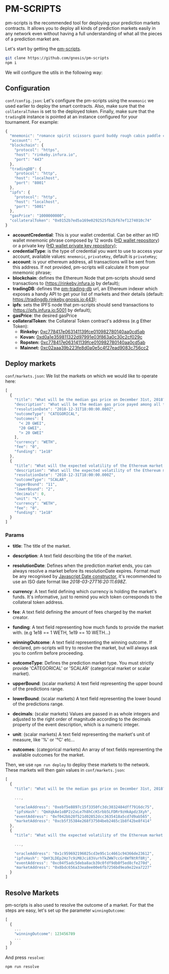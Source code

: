# PM-SCRIPTS
pm-scripts is the recommended tool for deploying your prediction markets contracts. It allows you to deploy all kinds of prediction markets easily in any network even without having a full understanding of what all the pieces of a prediction market are.

Let's start by getting the [pm-scripts](https://github.com/gnosis/pm-scripts).
```sh
git clone https://github.com/gnosis/pm-scripts
npm i
```

We will configure the utils in the following way:

## Configuration

`conf/config.json`: Let's configure the pm-scripts using the `mnemonic` we used earlier to deploy the smart contracts. Also, make sure that the `collateralToken` is set to the deployed token. Finally, make sure that the `tradingDB` instance is pointed at an instance configured for your tournament. For example:

```js
{
  "mnemonic": "romance spirit scissors guard buddy rough cabin paddle cricket cactus clock buddy",
  "account": "",
  "blockchain": {
    "protocol": "https",
    "host": "rinkeby.infura.io",
    "port": "443"
  },
  "tradingDB": {
    "protocol": "http",
    "host": "localhost",
    "port": "8001"
  },
  "ipfs": {
    "protocol": "http",
    "host": "localhost",
    "port": "5001"
  },
  "gasPrice": "1000000000",
  "collateralToken": "0x0152b7ed5a169e0292525fb2bf67ef1274010c74"
}
```

* **accountCredential**: This is your wallet credential. Can be either an HD wallet mnemonic phrase composed by 12 words ([HD wallet repository](https://github.com/trufflesuite/truffle-hdwallet-provider)) or a private key ([HD wallet private key repository](https://github.com/rhlsthrm/truffle-hdwallet-provider-privkey));
* **credentialType**: is the type of credential you want to use to access your account, available values: `mnemonic`, `privateKey`, default is `privateKey`;
* **account**: is your ethereum address, all transactions will be sent from this address. If not provided, pm-scripts will calculate it from your mnemonic phrase;
* **blockchain**: defines the Ethereum Node that pm-scripts should send transactions to (https://rinkeby.infura.io by default);
* **tradingDB**: defines the [pm-trading-db](pm-trading-db/) url, an Ethereum indexer which exposes a handy API to get your list of markets and their details (default: https://tradingdb.rinkeby.gnosis.io:443);
* **ipfs**: sets the IPFS node that pm-scripts should send transactions to (https://ipfs.infura.io:5001 by default);
* **gasPrice**: the desired gasPrice
* **collateralToken**: the Collateral Token contract's address (e.g Ether Token):
  - **Rinkeby:** [0xc778417e063141139fce010982780140aa0cd5ab](https://rinkeby.etherscan.io/address/0xc778417e063141139fce010982780140aa0cd5ab)
  - **Kovan:** [0xd0a1e359811322d97991e03f863a0c30c2cf029c](https://kovan.etherscan.io/address/0xd0a1e359811322d97991e03f863a0c30c2cf029c)
  - **Ropsten:** [0xc778417e063141139fce010982780140aa0cd5ab](https://ropsten.etherscan.io/address/0xc778417e063141139fce010982780140aa0cd5ab)
  - **Mainnet:** [0xc02aaa39b223fe8d0a0e5c4f27ead9083c756cc2](https://etherscan.io/address/0xc02aaa39b223fe8d0a0e5c4f27ead9083c756cc2)

## Deploy markets

`conf/markets.json`: We list the markets on which we would like to operate here:

```js
[
  {
    "title": "What will be the median gas price on December 31st, 2018?",
    "description": "What will be the median gas price payed among all transactions on December 31st, 2018?",
    "resolutionDate": "2018-12-31T18:00:00.000Z",
    "outcomeType": "CATEGORICAL",
    "outcomes": [
      "< 20 GWEI",
      "20 GWEI",
      "> 20 GWEI"
    ],
    "currency": "WETH",
    "fee": "0",
    "funding": "1e18"
  },
  {
    "title": "What will the expected volatility of the Ethereum market be by December 31st over a 30-day estimate?",
    "description": "What will the expected volatility of the Ethereum market be by December 31st, 2018, over a 30-day estimate? Source: https://www.buybitcoinworldwide.com/ethereum-volatility/",
    "resolutionDate": "2018-12-31T18:00:00.000Z",
    "outcomeType": "SCALAR",
    "upperBound": "11",
    "lowerBound": "2",
    "decimals": 0,
    "unit": "%",
    "currency": "WETH",
    "fee": "0",
    "funding": "1e18"
  }
]
```
### Params
* **title**: The title of the market.

* **description**: A text field describing the title of the market.

* **resolutionDate**: Defines when the prediction market ends, you can always resolve a market before its resolutionDate expires.
Format must be any recognised by
[Javascript Date constructor](https://developer.mozilla.org/en-US/docs/Web/JavaScript/Reference/Global_Objects/Date),
it's recommended to use an ISO date format like *2018-03-27T16:20:11.698Z*.

* **currency**: A text field defining which currency is holding the market's funds. It's informative, just to remind you wich token corresponds to the collateral token address.

* **fee**: A text field defining the amount of fees charged by the market creator.

* **funding**: A text field representing how much funds to provide the market with. (e.g 1e18 == 1 WETH, 1e19 == 10 WETH...)

* **winningOutcome**: A text field representing the winning outcome. If declared, pm-scripts  will try to resolve the market, but will always ask you to confirm before proceeding.

* **outcomeType**: Defines the prediction market type. You must strictly provide 'CATEGORICAL' or 'SCALAR' (categorical market
or scalar market).

* **upperBound**: (scalar markets) A text field representing the upper bound of the predictions range.

* **lowerBound**: (scalar markets) A text field representing the lower bound of the predictions range.

* **decimals**: (scalar markets) Values are passed in as whole integers and adjusted to the right order of magnitude according to the decimals property of the event description, which is a numeric integer.

* **unit**: (scalar markets) A text field representing the market's unit of measure, like '%' or '°C' etc...

* **outcomes**: (categorical markets) An array of text fields representing the available outcomes for the market.


Then, we use `npm run deploy` to deploy these markets to the network. These markets will then gain values in `conf/markets.json`:

```js
[
  {
    "title": "What will be the median gas price on December 31st, 2018?",

    ...,

    "oracleAddress": "0xebf5e8897c15f3350fc3dc3032484dff7916dc75",
    "ipfsHash": "QmXqkAe1oBP2z2xLe7h8hCcKSrbb5LFDRr9zHkApdz3Xyh",
    "eventAddress": "0xf042bb28f521d02852dcc3635418a5cd7d9ab565",
    "marketAddress": "0xcb5f35384e268f37504beb2465c1b8f42be8f414"
  },
  {
    "title": "What will the expected volatility of the Ethereum market be by December 31st over a 30-day estimate?",

    ...,

    "oracleAddress": "0x1c959692196025cd3e95c1c4661c94366de23612",
    "ipfsHash": "QmY3LDEp2Hz7c9iM8Jci83VurhTkZWW7ccGr8WfNtRf8Rj",
    "eventAddress": "0xc04f5adc5deba8acb39c0fdf9db0f5ed8cfe270d",
    "marketAddress": "0x8bdc656a33ea8ee00e6fb7256bd9ea9e22ea7227"
  }
]
```

## Resolve Markets
pm-scripts is also used to resolve the outcome of a market. For that the steps are easy, let's set up the parameter `winningOutcome`:
```javascript
[
  {
    ...
    "winningOutcome": 123456789
    ...
  }
]
```
And press `resolve`:
```sh
npm run resolve
```
